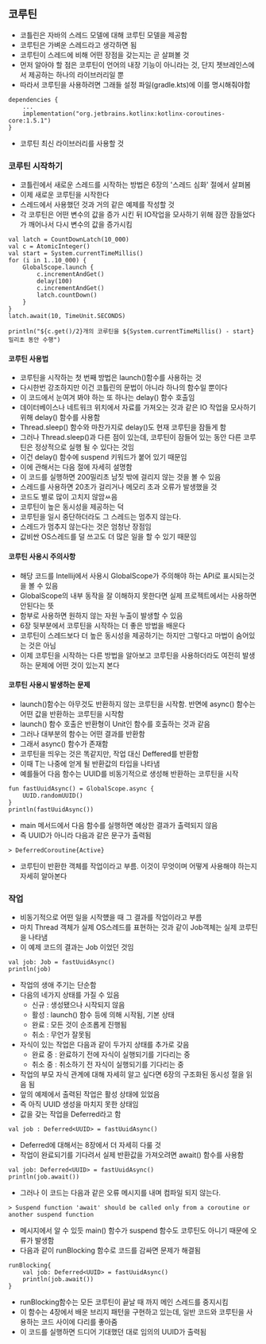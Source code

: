 ## 코루틴
- 코틀린은 자바의 스레드 모델에 대해 코루틴 모델을 제공함
- 코루틴은 가벼운 스레드라고 생각하면 됨
- 코루틴이 스레드에 비해 어떤 장점을 갖는지는 곧 살펴볼 것
- 먼저 알아야 할 점은 코루틴이 언어의 내장 기능이 아니라는 것, 단지 젯브레인스에서 제공하는 하나의 라이브러리일 뿐
- 따라서 코루틴을 사용하려면 그래들 설정 파일(gradle.kts)에 이를 명시해줘야함
```
dependencies {
    ...
    implementation("org.jetbrains.kotlinx:kotlinx-coroutines-core:1.5.1")
}
```
- 코루틴 최신 라이브러리를 사용할 것

### 코루틴 시작하기
- 코틀린에서 새로운 스레드를 시작하는 방법은 6장의 '스레드 심화' 절에서 살펴봄
- 이제 새로운 코루틴을 시작한다
- 스레드에서 사용했던 것과 거의 같은 예제를 작성할 것
- 각 코루틴은 어떤 변수의 값을 증가 시킨 뒤 IO작업을 모사하기 위해 잠깐 잠들었다가 깨어나서 다시 변수의 값을 증가시킴
```
val latch = CountDownLatch(10_000)
val c = AtomicInteger()
val start = System.currentTimeMillis()
for (i in 1..10_000) {
    GlobalScope.launch {
        c.incrementAndGet()
        delay(100)
        c.incrementAndGet()
        latch.countDown()
    }
}
latch.await(10, TimeUnit.SECONDS)

println("${c.get()/2}개의 코루틴을 ${System.currentTimeMillis() - start} 밀리초 동안 수행")
```
#### 코루틴 사용법
- 코루틴을 시작하는 첫 번째 방법은 launch()함수를 사용하는 것
- 다시한번 강조하지만 이건 코틀린의 문법이 아니라 하나의 함수일 뿐이다
- 이 코드에서 눈여겨 봐야 하는 또 하나는 delay() 함수 호출임
- 데이터베이스나 네트워크 위치에서 자료를 가져오는 것과 같은 IO 작업을 모사하기 위해 delay() 함수를 사용함
- Thread.sleep() 함수와 마찬가지로 delay()도 현재 코루틴을 잠들게 함
- 그러나 Thread.sleep()과 다른 점이 있는데, 코루틴이 잠들어 있는 동안 다른 코루틴은 정상적으로 실행 될 수 있다는 것임
- 이건 delay() 함수에 suspend 키워드가 붙어 있기 때문임
- 이에 관해서는 다음 절에 자세히 설명함
- 이 코드를 실행하면 200밀리초 남짓 밖에 걸리지 않는 것을 볼 수 있음
- 스레드를 사용하면 20초가 걸리거나 메모리 초과 오류가 발생했을 것
- 코드도 별로 많이 고치지 않암ㅆ음
- 코루틴이 높은 동시성을 제공하는 덕
- 코루틴을 일시 중단하더라도 그 스레드는 멈추지 않는다.
- 스레드가 멈추지 않는다는 것은 엄청난 장점임
- 값비싼 OS스레드를 덜 쓰고도 더 많은 일을 할 수 있기 때문임

#### 코루틴 사용시 주의사항
- 해당 코드를 Intellij에서 사용시 GlobalScope가 주의해야 하는 API로 표시되는것을 볼 수 있음
- GlobalScope의 내부 동작을 잘 이해하지 못한다면 실제 프로젝트에서는 사용하면 안된다는 뜻
- 함부로 사용하면 원하지 않는 자원 누출이 발생할 수 있음
- 6장 뒷부분에서 코루틴을 시작하는 더 좋은 방법을 배운다
- 코루틴이 스레드보다 더 높은 동시성을 제공하기는 하지만 그렇다고 마법이 숨어있는 것은 아님
- 이제 코루틴을 시작하는 다른 방법을 알아보고 코루틴을 사용하더라도 여전히 발생하는 문제에 어떤 것이 있는지 본다

#### 코루틴 사용시 발생하는 문제
- launch()함수는 아무것도 반환하지 않는 코루틴을 시작함. 반면에 async() 함수는 어떤 값을 반환하는 코루틴을 시작함
- launch() 함수 호출은 반환형이 Unit인 함수를 호출하는 것과 같음
- 그러나 대부분의 함수는 어떤 결과를 반환함
- 그래서 async() 함수가 존재함
- 코루틴을 띄우는 것은 똑같지만, 작업 대신 Deffered<T>를 반환함
- 이때 T는 나중에 얻게 될 반환값의 타입을 나타냄
- 예를들어 다음 함수는 UUID를 비동기적으로 생성해 반환하는 코루틴을 시작
```
fun fastUuidAsync() = GlobalScope.async {
    UUID.randomUUID()
}
println(fastUuidAsync())
```
- main 메서드에서 다음 함수를 실행하면 예상한 결과가 출력되지 않음
- 즉 UUID가 아니라 다음과 같은 문구가 출력됨
```
> DeferredCoroutine{Active}
```
- 코루틴이 반환한 객체를 작업이라고 부름. 이것이 무엇이며 어떻게 사용해야 하는지 자세히 알아본다

### 작업
- 비동기적으로 어떤 일을 시작헀을 때 그 결과를 작업이라고 부름
- 마치 Thread 객체가 실제 OS스레드를 표현하는 것과 같이 Job객체는 실제 코루틴을 나타냄
- 이 예제 코드의 결과는 Job 이었던 것임
```
val job: Job = fastUuidAsync()
println(job)
```
- 작업의 생애 주기는 단순함
- 다음의 네가지 상태를 가질 수 있음
  - 신규 : 생성됐으나 시작되지 않음
  - 활성 : launch() 함수 등에 의해 시작됨, 기본 상태
  - 완료 : 모든 것이 순조롭게 진행됨
  - 취소 : 무언가 잘못됨
- 자식이 있는 작업은 다음과 같이 두가지 상태를 추가로 갖음
  - 완료 중 : 완료하기 전에 자식이 실행되기를 기다리는 중
  - 취소 중 : 취소하기 전 자식이 실행되기를 기다리는 중
- 작업의 부모 자식 관계에 대해 자세히 알고 싶다면 6장의 구조화된 동시성 절을 읽음 됨
- 앞의 예제에서 출력된 작업은 활성 상태에 있었음
- 즉 아직 UUID 생성을 마치지 못한 상태임
- 값을 갖는 작업을 Deferred라고 함
```
val job : Deferred<UUID> = fastUuidAsync()
```
- Deferred에 대해서는 8장에서 더 자세히 다룰 것
- 작업이 완료되기를 기다려서 실제 반환값을 가져오려면 await() 함수를 사용함
```
val job: Deferred<UUID> = fastUuidAsync()
println(job.await())
```
- 그러나 이 코드는 다음과 같은 오류 메시지를 내며 컴파일 되지 않는다.
```
> Suspend function 'await' should be called only from a coroutine or another suspend function
```
- 메시지에서 알 수 있듯 main() 함수가 suspend 함수도 코루틴도 아니기 때문에 오류가 발생함
- 다음과 같이 runBlocking 함수로 코드를 감싸면 문제가 해결됨
```
runBlocking{
    val job: Deferred<UUID> = fastUuidAsync()
    println(job.await())
}
```
- runBlocking함수는 모든 코루틴이 끝날 때 까지 메인 스레드를 중지시킴
- 이 함수는 4장에서 배운 브리지 패턴을 구현하고 있는데, 일반 코드와 코루틴을 사용하는 코드 사이에 다리를 좋아줌
- 이 코드를 실행하면 드디어 기대했던 대로 임의의 UUID가 출력됨
